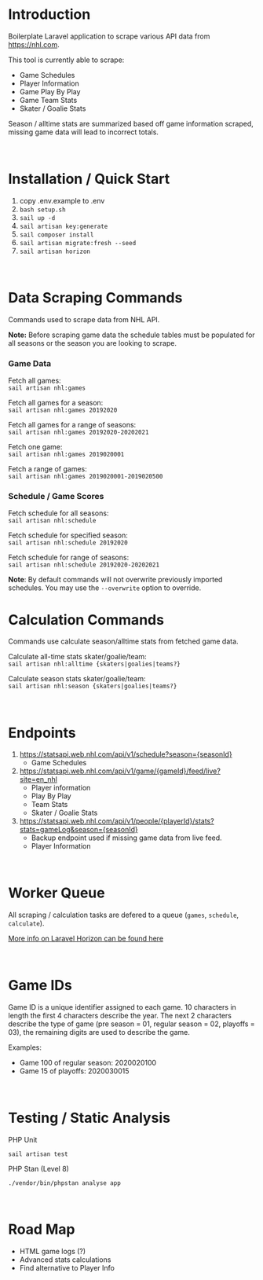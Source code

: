 # Introduction
Boilerplate Laravel application to scrape various API data from https://nhl.com.

This tool is currently able to scrape:
- Game Schedules
- Player Information
- Game Play By Play
- Game Team Stats
- Skater / Goalie Stats

Season / alltime stats are summarized based off game information scraped, missing game data will lead to incorrect totals. 

<br />

# Installation / Quick Start

1) copy .env.example to .env
2) `bash setup.sh`
3) `sail up -d`
4) `sail artisan key:generate`
5) `sail composer install`
6) `sail artisan migrate:fresh --seed`
7) `sail artisan horizon`

<br />

# Data Scraping Commands
Commands used to scrape data from NHL API. 

**Note:** Before scraping game data the schedule tables must be populated for all seasons or the season you are looking to scrape.<br />

### Game Data

Fetch all games:<br />
`sail artisan nhl:games`

Fetch all games for a season:<br />
`sail artisan nhl:games 20192020`

Fetch all games for a range of seasons:<br />
`sail artisan nhl:games 20192020-20202021`

Fetch one game:<br />
`sail artisan nhl:games 2019020001`

Fetch a range of games:<br />
`sail artisan nhl:games 2019020001-2019020500`

### Schedule / Game Scores
Fetch schedule for all seasons:<br />
`sail artisan nhl:schedule`

Fetch schedule for specified season:<br />
`sail artisan nhl:schedule 20192020`

Fetch schedule for range of seasons:<br />
`sail artisan nhl:schedule 20192020-20202021`

**Note**: By default commands will not overwrite previously imported schedules. You may use the `--overwrite` option to override.

# Calculation Commands
Commands use calculate season/alltime stats from fetched game data.<br />

Calculate all-time stats skater/goalie/team:<br />
`sail artisan nhl:alltime {skaters|goalies|teams?}`

Calculate season stats skater/goalie/team:<br />
`sail artisan nhl:season {skaters|goalies|teams?}`

<br />

# Endpoints
1) https://statsapi.web.nhl.com/api/v1/schedule?season={seasonId}
    - Game Schedules
2) https://statsapi.web.nhl.com/api/v1/game/{gameId}/feed/live?site=en_nhl
   - Player information
   - Play By Play
   - Team Stats
   - Skater / Goalie Stats
3) https://statsapi.web.nhl.com/api/v1/people/{playerId}/stats?stats=gameLog&season={seasonId}
    - Backup endpoint used if missing game data from live feed.
    - Player Information

<br />

# Worker Queue
All scraping / calculation tasks are defered to a queue (`games`, `schedule`, `calculate`). 

[More info on Laravel Horizon can be found here](https://laravel.com/docs/9.x/horizon) 

<br />

# Game IDs
Game ID is a unique identifier assigned to each game. 10 characters in length the first 4 characters describe the year. The next 2 characters describe the type of game (pre season = 01, regular season = 02, playoffs = 03), the remaining digits are used to describe the game. 

Examples:
- Game 100 of regular season: 2020020100
- Game 15 of playoffs: 2020030015

<br />

# Testing / Static Analysis

PHP Unit

`sail artisan test`

PHP Stan (Level 8)

`./vendor/bin/phpstan analyse app`

<br />

# Road Map
- HTML game logs (?)
- Advanced stats calculations
- Find alternative to Player Info
